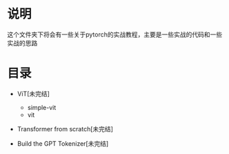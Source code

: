 # 说明    
这个文件夹下将会有一些关于pytorch的实战教程，主要是一些实战的代码和一些实战的思路

# 目录    
- ViT[未完结]
    - simple-vit
    - vit

- Transformer from scratch[未完结]

- Build the GPT Tokenizer[未完结]